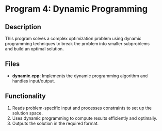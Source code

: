 # Program 4: Dynamic Programming

## Description

This program solves a complex optimization problem using dynamic programming techniques to break the problem into smaller subproblems and build an optimal solution.

## Files

- **dynamic.cpp**: Implements the dynamic programming algorithm and handles input/output.

## Functionality
1. Reads problem-specific input and processes constraints to set up the solution space.
2. Uses dynamic programming to compute results efficiently and optimally.
3. Outputs the solution in the required format.
